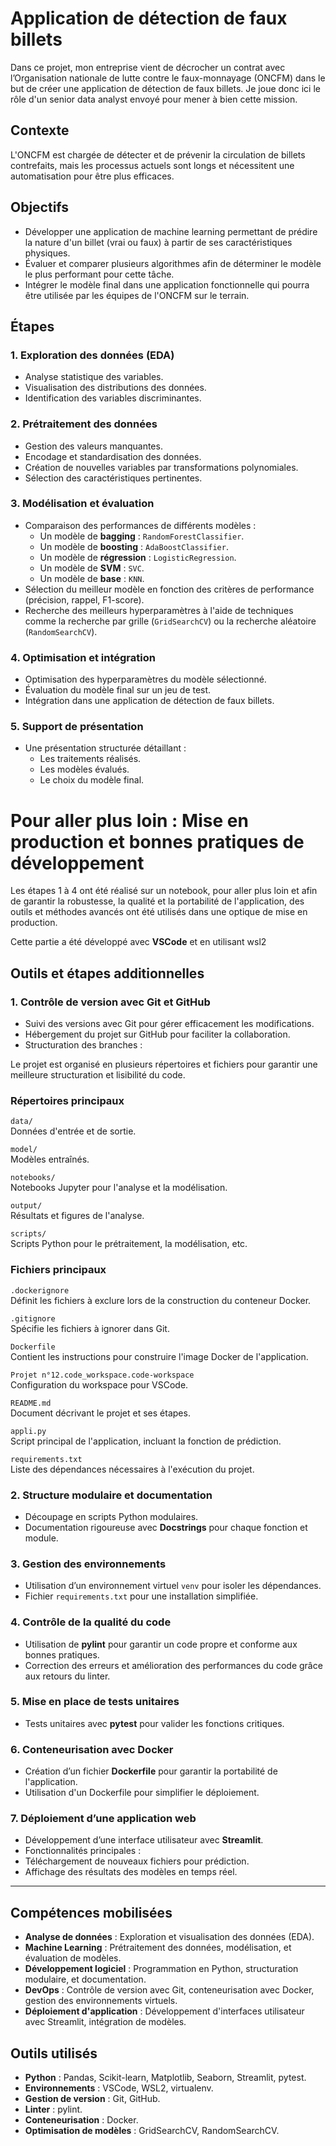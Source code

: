 # Application de détection de faux billets

Dans ce projet, mon entreprise vient de décrocher un contrat avec l’Organisation nationale de lutte contre le faux-monnayage (ONCFM) dans le but de créer une application de détection de faux billets.
Je joue donc ici le rôle d'un senior data analyst envoyé pour mener à bien cette mission.

## Contexte

L'ONCFM est chargée de détecter et de prévenir la circulation de billets contrefaits, mais les processus actuels sont longs et nécessitent une automatisation pour être plus efficaces.

## Objectifs

- Développer une application de machine learning permettant de prédire la nature d'un billet (vrai ou faux) à partir de ses caractéristiques physiques.
- Évaluer et comparer plusieurs algorithmes afin de déterminer le modèle le plus performant pour cette tâche.
- Intégrer le modèle final dans une application fonctionnelle qui pourra être utilisée par les équipes de l'ONCFM sur le terrain.

## Étapes

### 1. Exploration des données (EDA)
- Analyse statistique des variables.
- Visualisation des distributions des données.
- Identification des variables discriminantes.

### 2. Prétraitement des données
- Gestion des valeurs manquantes.
- Encodage et standardisation des données.
- Création de nouvelles variables par transformations polynomiales.
- Sélection des caractéristiques pertinentes.

### 3. Modélisation et évaluation
- Comparaison des performances de différents modèles :
  - Un modèle de **bagging** : `RandomForestClassifier`.
  - Un modèle de **boosting** : `AdaBoostClassifier`.
  - Un modèle de **régression** : `LogisticRegression`.
  - Un modèle de **SVM** : `SVC`.
  - Un modèle de **base** : `KNN`.
- Sélection du meilleur modèle en fonction des critères de performance (précision, rappel, F1-score).
- Recherche des meilleurs hyperparamètres à l'aide de techniques comme la recherche par grille (`GridSearchCV`) ou la recherche aléatoire (`RandomSearchCV`).

### 4. Optimisation et intégration
- Optimisation des hyperparamètres du modèle sélectionné.
- Évaluation du modèle final sur un jeu de test.
- Intégration dans une application de détection de faux billets.

### 5. Support de présentation
- Une présentation structurée détaillant :
  - Les traitements réalisés.
  - Les modèles évalués.
  - Le choix du modèle final.

# Pour aller plus loin : Mise en production et bonnes pratiques de développement

Les étapes 1 à 4 ont été réalisé sur un notebook, pour aller plus loin et afin de garantir la robustesse, la qualité et la portabilité de l'application, des outils et méthodes avancés ont été utilisés dans une optique de mise en production.

Cette partie a été développé avec **VSCode** et en utilisant wsl2



## Outils et étapes additionnelles

### 1. Contrôle de version avec Git et GitHub
- Suivi des versions avec Git pour gérer efficacement les modifications.
- Hébergement du projet sur GitHub pour faciliter la collaboration.
- Structuration des branches :



Le projet est organisé en plusieurs répertoires et fichiers pour garantir une meilleure structuration et lisibilité du code.

### Répertoires principaux

 `data/`  
  Données d'entrée et de sortie.  
 

 `model/`  
  Modèles entraînés.  
  

`notebooks/`  
  Notebooks Jupyter pour l'analyse et la modélisation.  
  

 `output/`  
  Résultats et figures de l'analyse.  
 

 `scripts/`  
  Scripts Python pour le prétraitement, la modélisation, etc.  
  

### Fichiers principaux

`.dockerignore`  
  Définit les fichiers à exclure lors de la construction du conteneur Docker.  
  
`.gitignore`  
  Spécifie les fichiers à ignorer dans Git.  
  

 `Dockerfile`  
  Contient les instructions pour construire l'image Docker de l'application.  
  

`Projet n°12.code_workspace.code-workspace`  
  Configuration du workspace pour VSCode.  
  

 `README.md`  
  Document décrivant le projet et ses étapes.  
  

 `appli.py`  
  Script principal de l'application, incluant la fonction de prédiction.  
 

 `requirements.txt`  
  Liste des dépendances nécessaires à l'exécution du projet.  
  



### 2. Structure modulaire et documentation
- Découpage en scripts Python modulaires.
- Documentation rigoureuse avec **Docstrings** pour chaque fonction et module.

### 3. Gestion des environnements
- Utilisation d’un environnement virtuel `venv` pour isoler les dépendances.
- Fichier `requirements.txt` pour une installation simplifiée.

### 4. Contrôle de la qualité du code
- Utilisation de **pylint** pour garantir un code propre et conforme aux bonnes pratiques.
- Correction des erreurs et amélioration des performances du code grâce aux retours du linter.

### 5. Mise en place de tests unitaires
- Tests unitaires avec **pytest** pour valider les fonctions critiques.

### 6. Conteneurisation avec Docker
- Création d’un fichier **Dockerfile** pour garantir la portabilité de l'application.
- Utilisation d'un Dockerfile pour simplifier le déploiement.

### 7. Déploiement d’une application web
- Développement d’une interface utilisateur avec **Streamlit**.
- Fonctionnalités principales :
- Téléchargement de nouveaux fichiers pour prédiction.
- Affichage des résultats des modèles en temps réel.
---

## Compétences mobilisées
- **Analyse de données** : Exploration et visualisation des données (EDA).
- **Machine Learning** : Prétraitement des données, modélisation, et évaluation de modèles.
- **Développement logiciel** : Programmation en Python, structuration modulaire, et documentation.
- **DevOps** : Contrôle de version avec Git, conteneurisation avec Docker, gestion des environnements virtuels.
- **Déploiement d'application** : Développement d'interfaces utilisateur avec Streamlit, intégration de modèles.

## Outils utilisés
- **Python** : Pandas, Scikit-learn, Matplotlib, Seaborn, Streamlit, pytest.
- **Environnements** : VSCode, WSL2, virtualenv.
- **Gestion de version** : Git, GitHub.
- **Linter** : pylint.
- **Conteneurisation** : Docker.
- **Optimisation de modèles** : GridSearchCV, RandomSearchCV.
